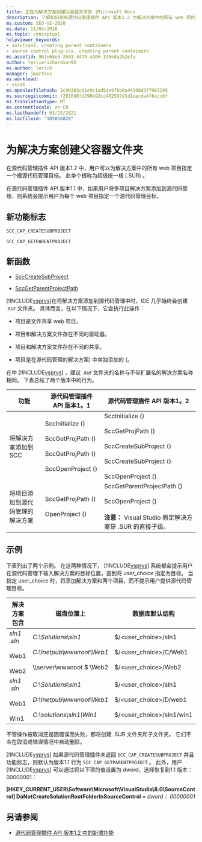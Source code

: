 ```yaml
---
title: 正在为解决方案创建父容器文件夹 |Microsoft Docs
description: 了解如何使用源代码管理插件 API 版本1.2 为解决方案中的所有 web 项目指定一个根源代码管理目标。
ms.custom: SEO-VS-2020
ms.date: 11/04/2016
ms.topic: conceptual
helpviewer_keywords:
- solutions, creating parent containers
- source control plug-ins, creating parent containers
ms.assetid: 961e68ed-2603-4479-a306-330eda2b2efa
author: leslierichardson95
ms.author: lerich
manager: jmartens
ms.workload:
- vssdk
ms.openlocfilehash: 2c9b3b5c01e9c1ad5de9fbb0a44398d3f7963295
ms.sourcegitcommit: f2916d8fd296b92cc402597d1d1eecda4f6cccbf
ms.translationtype: MT
ms.contentlocale: zh-CN
ms.lasthandoff: 03/25/2021
ms.locfileid: "105056828"
---
```

# <a name="create-parent-container-folders-for-solutions"></a>为解决方案创建父容器文件夹
在源代码管理插件 API 版本1.2 中，用户可以为解决方案中的所有 web 项目指定一个根源代码管理目标。 此单个根称为超级统一根 (.SUR) 。

 在源代码管理插件 API 版本1.1 中，如果用户将多项目解决方案添加到源代码管理，则系统会提示用户为每个 web 项目指定一个源代码管理目标。

## <a name="new-capability-flags"></a>新功能标志
 `SCC_CAP_CREATESUBPROJECT`

 `SCC_CAP_GETPARENTPROJECT`

## <a name="new-functions"></a>新函数
- [SccCreateSubProject](../../extensibility/scccreatesubproject-function.md)

- [SccGetParentProjectPath](../../extensibility/sccgetparentprojectpath-function.md)

 [!INCLUDE[vsprvs](../../code-quality/includes/vsprvs_md.md)]在将解决方案添加到源代码管理中时，IDE 几乎始终会创建 .sur 文件夹。 具体而言，在以下情况下，它会执行此操作：

- 项目是文件共享 web 项目。

- 项目和解决方案文件存在不同的驱动器。

- 项目和解决方案文件存在不同的共享。

- 项目是在源代码管理的解决方案) 中单独添加的 (。

在中 [!INCLUDE[vsprvs](../../code-quality/includes/vsprvs_md.md)] ，建议 .sur 文件夹的名称与不带扩展名的解决方案名称相同。 下表总结了两个版本中的行为。

|功能|源代码管理插件 API 版本1。1|源代码管理插件 API 版本1。2|
|-------------| - | - |
|将解决方案添加到 SCC|SccInitialize () <br /><br /> SccGetProjPath () <br /><br /> SccGetProjPath () <br /><br /> SccOpenProject () |SccInitialize () <br /><br /> SccGetProjPath () <br /><br /> SccCreateSubProject () <br /><br /> SccCreateSubProject () <br /><br /> SccOpenProject () |
|将项目添加到源代码管理的解决方案|SccGetProjPath () <br /><br /> OpenProject () |SccGetParentProjectPath () <br /><br /> SccOpenProject () <br /><br />  **注意：**  Visual Studio 假定解决方案是 .SUR 的直接子级。|

## <a name="examples"></a>示例
 下表列出了两个示例。 在这两种情况下， [!INCLUDE[vsprvs](../../code-quality/includes/vsprvs_md.md)] 系统都会提示用户在源代码管理下输入解决方案的目标位置，直到将  *user_choice* 指定为目标。 当指定 user_choice 时，将添加解决方案和两个项目，而不提示用户提供源代码管理目标。

|解决方案包含|磁盘位置上|数据库默认结构|
|-----------------------|-----------------------|--------------------------------|
|*sln1 .sln*<br /><br /> Web1<br /><br /> Web2|*C:\Solutions\sln1*<br /><br /> *C:\Inetpub\wwwroot\Web1*<br /><br /> \\\server\wwwroot $ \Web2|$/<user_choice>/sln1<br /><br /> $/<user_choice>/C/Web1<br /><br /> $/<user_choice>/Web2|
|*sln1 .sln*<br /><br /> Web1<br /><br /> Win1|*C:\Solutions\sln1*<br /><br /> *D:\Inetpub\wwwroot\Web1*<br /><br /> *C:\solutions\sln1\Win1*|$/<user_choice>/sln1<br /><br /> $/<user_choice>/D/web1<br /><br /> $/<user_choice>/sln1/win1|

 不管操作被取消还是因错误而失败，都将创建 .SUR 文件夹和子文件夹。 它们不会在取消或错误情况中自动删除。

 [!INCLUDE[vsprvs](../../code-quality/includes/vsprvs_md.md)] 如果源代码管理插件未返回 `SCC_CAP_CREATESUBPROJECT` 并且功能标志，则默认为版本1.1 行为 `SCC_CAP_GETPARENTPROJECT` 。 此外，用户 [!INCLUDE[vsprvs](../../code-quality/includes/vsprvs_md.md)] 可以通过将以下项的值设置为 *dword*，选择恢复到1.1 版本：00000001：

 **[HKEY_CURRENT_USER\Software\Microsoft\VisualStudio\8.0\SourceControl] DoNotCreateSolutionRootFolderInSourceControl**  = *dword： 00000001*

## <a name="see-also"></a>另请参阅
- [源代码管理插件 API 版本1.2 中的新增功能](../../extensibility/internals/what-s-new-in-the-source-control-plug-in-api-version-1-2.md)
